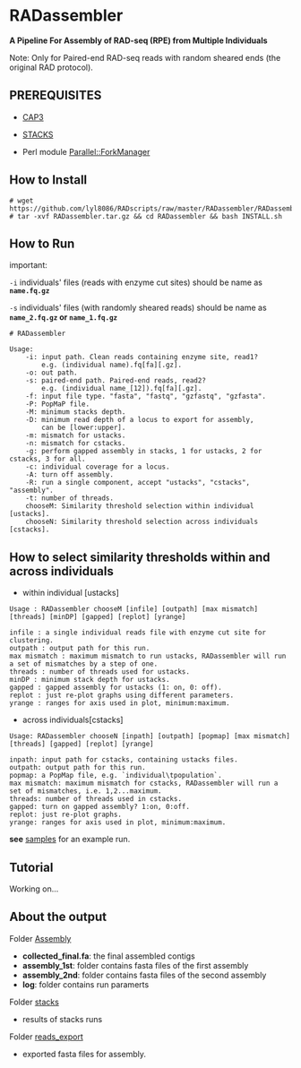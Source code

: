 RADassembler
===

<b>A Pipeline For Assembly of RAD-seq (RPE) from Multiple Individuals</b>

Note: Only for Paired-end RAD-seq reads with random sheared ends (the original RAD protocol).

PREREQUISITES
---
* [CAP3](http://seq.cs.iastate.edu/cap3.html)

* [STACKS](http://catchenlab.life.illinois.edu/stacks/)

* Perl module [Parallel::ForkManager](https://metacpan.org/release/Parallel-ForkManager)

How to Install
---
```
# wget https://github.com/lyl8086/RADscripts/raw/master/RADassembler/RADassembler.tar.gz
# tar -xvf RADassembler.tar.gz && cd RADassembler && bash INSTALL.sh
```
How to Run
---
important:

`-i` individuals' files (reads with enzyme cut sites) should be name as <b>`name.fq.gz`</b>

`-s` individuals' files (with randomly sheared reads) should be name as <b>`name_2.fq.gz` or `name_1.fq.gz`</b>

```
# RADassembler

Usage:
    -i: input path. Clean reads containing enzyme site, read1?
        e.g. (individual name).fq[fa][.gz].
    -o: out path.
    -s: paired-end path. Paired-end reads, read2?
        e.g. (individual name_[12]).fq[fa][.gz].
    -f: input file type. "fasta", "fastq", "gzfastq", "gzfasta".
    -P: PopMaP file.
    -M: minimum stacks depth.
    -D: minimum read depth of a locus to export for assembly,
        can be [lower:upper].
    -m: mismatch for ustacks.
    -n: mismatch for cstacks.
    -g: perform gapped assembly in stacks, 1 for ustacks, 2 for cstacks, 3 for all.
    -c: individual coverage for a locus.
    -A: turn off assembly.
    -R: run a single component, accept "ustacks", "cstacks", "assembly".
    -t: number of threads.
    chooseM: Similarity threshold selection within individual [ustacks].
    chooseN: Similarity threshold selection across individuals [cstacks].
```
How to select similarity thresholds within and across individuals
---
* within individual [ustacks]
```
Usage : RADassembler chooseM [infile] [outpath] [max mismatch] [threads] [minDP] [gapped] [replot] [yrange]

infile : a single individual reads file with enzyme cut site for clustering.
outpath : output path for this run.
max mismatch : maximum mismatch to run ustacks, RADassembler will run a set of mismatches by a step of one.
threads : number of threads used for ustacks.
minDP : minimum stack depth for ustacks.
gapped : gapped assembly for ustacks (1: on, 0: off).
replot : just re-plot graphs using different parameters.
yrange : ranges for axis used in plot, minimum:maximum.
```

* across individuals[cstacks]
```
Usage: RADassembler chooseN [inpath] [outpath] [popmap] [max mismatch] [threads] [gapped] [replot] [yrange]

inpath: input path for cstacks, containing ustacks files.
outpath: output path for this run.
popmap: a PopMap file, e.g. `individual\tpopulation`.
max mismatch: maximum mismatch for cstacks, RADassembler will run a set of mismatches, i.e. 1,2...maximum.
threads: number of threads used in cstacks.
gapped: turn on gapped assembly? 1:on, 0:off.
replot: just re-plot graphs.
yrange: ranges for axis used in plot, minimum:maximum.
```
<b>see</b> [samples](samples) for an example run.

Tutorial
---
Working on...

About the output
---
Folder [Assembly](samples/Assembly_out/Assembly)
* <b>collected_final.fa</b>: the final assembled contigs
* <b>assembly_1st</b>: folder contains fasta files of the first assembly
* <b>assembly_2nd</b>: folder contains fasta files of the second assembly
* <b>log</b>: folder contains run paramerts

Folder [stacks](samples/Assembly_out/stacks)
* results of stacks runs

Folder [reads_export](samples/Assembly_out/reads_export)
* exported fasta files for assembly.

